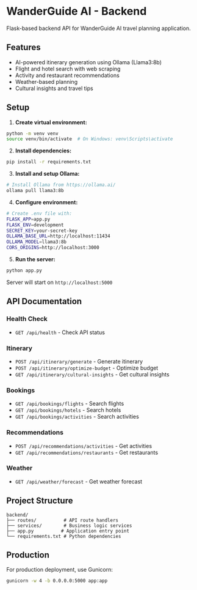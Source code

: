 # WanderGuide AI - Backend

Flask-based backend API for WanderGuide AI travel planning application.

## Features

- AI-powered itinerary generation using Ollama (Llama3:8b)
- Flight and hotel search with web scraping
- Activity and restaurant recommendations
- Weather-based planning
- Cultural insights and travel tips

## Setup

1. **Create virtual environment:**
```bash
python -m venv venv
source venv/bin/activate  # On Windows: venv\Scripts\activate
```

2. **Install dependencies:**
```bash
pip install -r requirements.txt
```

3. **Install and setup Ollama:**
```bash
# Install Ollama from https://ollama.ai/
ollama pull llama3:8b
```

4. **Configure environment:**
```bash
# Create .env file with:
FLASK_APP=app.py
FLASK_ENV=development
SECRET_KEY=your-secret-key
OLLAMA_BASE_URL=http://localhost:11434
OLLAMA_MODEL=llama3:8b
CORS_ORIGINS=http://localhost:3000
```

5. **Run the server:**
```bash
python app.py
```

Server will start on `http://localhost:5000`

## API Documentation

### Health Check
- `GET /api/health` - Check API status

### Itinerary
- `POST /api/itinerary/generate` - Generate itinerary
- `POST /api/itinerary/optimize-budget` - Optimize budget
- `GET /api/itinerary/cultural-insights` - Get cultural insights

### Bookings
- `GET /api/bookings/flights` - Search flights
- `GET /api/bookings/hotels` - Search hotels
- `GET /api/bookings/activities` - Search activities

### Recommendations
- `POST /api/recommendations/activities` - Get activities
- `GET /api/recommendations/restaurants` - Get restaurants

### Weather
- `GET /api/weather/forecast` - Get weather forecast

## Project Structure

```
backend/
├── routes/          # API route handlers
├── services/        # Business logic services
├── app.py          # Application entry point
└── requirements.txt # Python dependencies
```

## Production

For production deployment, use Gunicorn:

```bash
gunicorn -w 4 -b 0.0.0.0:5000 app:app
```


